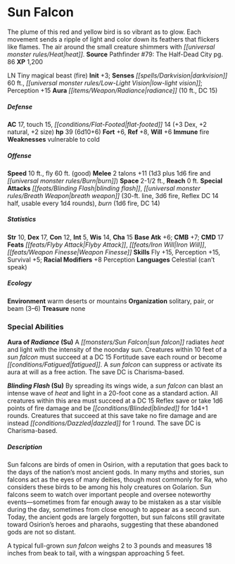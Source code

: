 ﻿---
cssclass: [monsters]
title1: Sun Falcon
desc_short: The plume of this red and yellow bird is so vibrant as to glow. Each movement
  sends a ripple of light and color down its feathers that flickers like flames. The
  air around the small creature shimmers with heat.
title2: Sun Falcon
CR: 4
sources:
- name: 'Pathfinder #79: The Half-Dead City'
  page: 86
  link: http://paizo.com/products/btpy94qz?Pathfinder-Adventure-Path-79-The-HalfDead-City
XP: 1200
alignment: LN
size: Tiny
type: magical beast
subtypes:
- fire
initiative:
  bonus: 3
senses:
  darkvision: 60
  low-light vision: true
auras:
- name: radiance
  radius: 10
  DC: 15
AC:
  AC: 17
  touch: 15
  flat_footed: 14
  components:
    dex: 3
    natural: 2
    size: 2
HP:
  HP: 39
  long: 6d10+6
saves:
  fort: 6
  ref: 8
  will: 6
immunities:
- fire
weaknesses:
- vulnerable to cold
speeds:
  base: 10
  fly: 60
  fly_maneuverability: good
attacks:
  melee:
  - - text: 2 talons +11 (1d3 plus 1d6 fire and burn)
      entries:
      - - damage: 1d3
        - damage: 1d6
          type: fire
        - effect: burn
      count: 2
      attack: talons
      bonus:
      - 11
  special:
  - blinding flash
  - breath weapon (30-ft. line, 3d6 fire, Reflex DC 14 half, usable every 1d4 rounds)
  - burn (1d6 fire, DC 14)
space: 2.5
reach: 0
ability_scores:
  STR: 10
  DEX: 17
  CON: 12
  INT: 5
  WIS: 14
  CHA: 15
BAB: 6
CMB: 7
CMD: 17
feats:
- name: Flyby Attack
- name: Iron Will
- name: Weapon Finesse
skills:
  Fly: 15
  Perception: 15
  Survival: 5
  _racial_mods:
    Perception:
      _: 8
languages:
- Celestial (can't speak)
ecology:
  environment: warm deserts or mountains
  organization: solitary, pair, or beam (3-6)
  treasure_type: none
special_abilities:
  Aura of Radiance (Su): A sun falcon radiates heat and light with the intensity of
    the noonday sun. Creatures within 10 feet of a sun falcon must succeed at a DC
    15 Fortitude save each round or become fatigued. A sun falcon can suppress or
    activate its aura at will as a free action. The save DC is Charisma-based.
  Blinding Flash (Su): By spreading its wings wide, a sun falcon can blast an intense
    wave of heat and light in a 20-foot cone as a standard action. All creatures within
    this area must succeed at a DC 15 Reflex save or take 1d6 points of fire damage
    and be blinded for 1d4+1 rounds. Creatures that succeed at this save take no fire
    damage and are instead dazzled for 1 round. The save DC is Charisma-based.
desc_long: |-
  Sun falcons are birds of omen in Osirion, with a reputation that goes back to the days of the nation's most ancient gods. In many myths and stories, sun falcons act as the eyes of many deities, though most commonly for Ra, who considers these birds to be among his holy creatures on Golarion. Sun falcons seem to watch over important people and oversee noteworthy events-sometimes from far enough away to be mistaken as a star visible during the day, sometimes from close enough to appear as a second sun. Today, the ancient gods are largely forgotten, but sun falcons still gravitate toward Osirion's heroes and pharaohs, suggesting that these abandoned gods are not so distant.

  A typical full-grown sun falcon weighs 2 to 3 pounds and measures 18 inches from beak to tail, with a wingspan approaching 5 feet.

---

# Sun Falcon
The plume of this red and yellow bird is so vibrant as to glow. Each movement sends a ripple of light and color down its feathers that flickers like flames. The air around the small creature shimmers with _[[universal monster rules/Heat|heat]]_.
**Source** Pathfinder #79: The Half-Dead City pg. 86
**XP** 1,200

LN Tiny magical beast (fire)
**Init** +3; **Senses** _[[spells/Darkvision|darkvision]]_ 60 ft., _[[universal monster rules/Low-Light Vision|low-light vision]]_; Perception +15
**Aura** _[[items/Weapon/Radiance|radiance]]_ (10 ft., DC 15)

##### Defense

**AC** 17, touch 15, _[[conditions/Flat-Footed|flat-footed]]_ 14 (+3 Dex, +2 natural, +2 size)
**hp** 39 (6d10+6)
**Fort** +6, **Ref** +8, **Will** +6
**Immune** fire
**Weaknesses** vulnerable to cold

##### Offense
**Speed** 10 ft., fly 60 ft. (good)
**Melee** 2 talons +11 (1d3 plus 1d6 fire and _[[universal monster rules/Burn|burn]]_)
**Space** 2-1/2 ft., **Reach** 0 ft.
**Special Attacks** _[[feats/Blinding Flash|blinding flash]]_, _[[universal monster rules/Breath Weapon|breath weapon]]_ (30-ft. line, 3d6 fire, Reflex DC 14 half, usable every 1d4 rounds), _burn_ (1d6 fire, DC 14)

##### Statistics
**Str** 10, **Dex** 17, **Con** 12, **Int** 5, **Wis** 14, **Cha** 15
**Base Atk** +6; **CMB** +7; **CMD** 17
**Feats** _[[feats/Flyby Attack|Flyby Attack]]_, _[[feats/Iron Will|Iron Will]]_, _[[feats/Weapon Finesse|Weapon Finesse]]_
**Skills** Fly +15, Perception +15, Survival +5; **Racial Modifiers** +8 Perception
**Languages** Celestial (can’t speak)

##### Ecology

**Environment** warm deserts or mountains
**Organization** solitary, pair, or beam (3–6)
**Treasure** none

### Special Abilities

**Aura of _Radiance_ (Su)** A _[[monsters/Sun Falcon|sun falcon]]_ radiates _heat_ and light with the intensity of the noonday sun. Creatures within 10 feet of a _sun falcon_ must succeed at a DC 15 Fortitude save each round or become _[[conditions/Fatigued|fatigued]]_. A _sun falcon_ can suppress or activate its aura at will as a free action. The save DC is Charisma-based.

**_Blinding Flash_ (Su)** By spreading its wings wide, a _sun falcon_ can blast an intense wave of _heat_ and light in a 20-foot cone as a standard action. All creatures within this area must succeed at a DC 15 Reflex save or take 1d6 points of fire damage and be _[[conditions/Blinded|blinded]]_ for 1d4+1 rounds. Creatures that succeed at this save take no fire damage and are instead _[[conditions/Dazzled|dazzled]]_ for 1 round. The save DC is Charisma-based.

##### Description

Sun falcons are birds of omen in Osirion, with a reputation that goes back to the days of the nation’s most ancient gods. In many myths and stories, sun falcons act as the eyes of many deities, though most commonly for Ra, who considers these birds to be among his holy creatures on Golarion. Sun falcons seem to watch over important people and oversee noteworthy events—sometimes from far enough away to be mistaken as a star visible during the day, sometimes from close enough to appear as a second sun. Today, the ancient gods are largely forgotten, but sun falcons still gravitate toward Osirion’s heroes and pharaohs, suggesting that these abandoned gods are not so distant.

A typical full-grown _sun falcon_ weighs 2 to 3 pounds and measures 18 inches from beak to tail, with a wingspan approaching 5 feet.